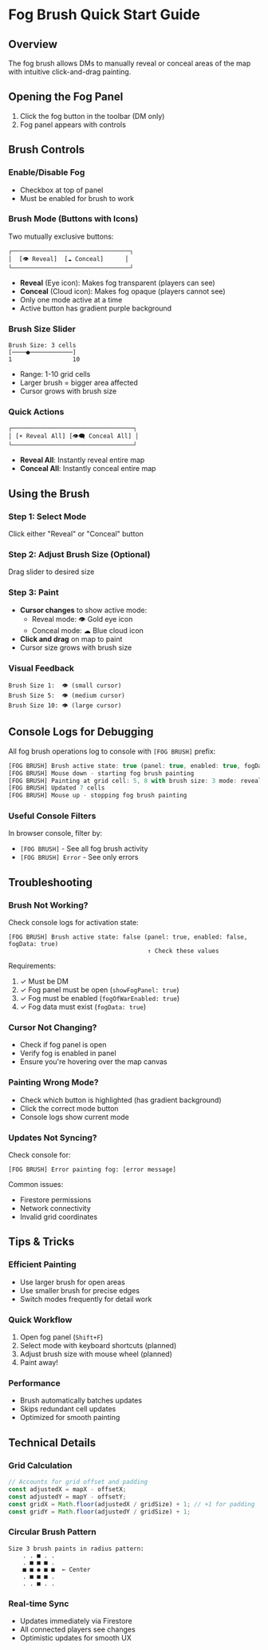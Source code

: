 # Fog Brush Quick Start Guide

## Overview
The fog brush allows DMs to manually reveal or conceal areas of the map with intuitive click-and-drag painting.

## Opening the Fog Panel

1. Click the fog button in the toolbar (DM only)
2. Fog panel appears with controls

## Brush Controls

### Enable/Disable Fog
- Checkbox at top of panel
- Must be enabled for brush to work

### Brush Mode (Buttons with Icons)
Two mutually exclusive buttons:

```
┌─────────────────────────────────┐
│  [👁 Reveal]  [☁ Conceal]      │
└─────────────────────────────────┘
```

- **Reveal** (Eye icon): Makes fog transparent (players can see)
- **Conceal** (Cloud icon): Makes fog opaque (players cannot see)
- Only one mode active at a time
- Active button has gradient purple background

### Brush Size Slider
```
Brush Size: 3 cells
[────●────────────]
1                 10
```

- Range: 1-10 grid cells
- Larger brush = bigger area affected
- Cursor grows with brush size

### Quick Actions
```
┌──────────────────────────────────┐
│ [☀ Reveal All] [👁‍🗨 Conceal All] │
└──────────────────────────────────┘
```

- **Reveal All**: Instantly reveal entire map
- **Conceal All**: Instantly conceal entire map

## Using the Brush

### Step 1: Select Mode
Click either "Reveal" or "Conceal" button

### Step 2: Adjust Brush Size (Optional)
Drag slider to desired size

### Step 3: Paint
- **Cursor changes** to show active mode:
  - Reveal mode: 👁 Gold eye icon
  - Conceal mode: ☁ Blue cloud icon
- **Click and drag** on map to paint
- Cursor size grows with brush size

### Visual Feedback
```
Brush Size 1:  👁 (small cursor)
Brush Size 5:  👁 (medium cursor)
Brush Size 10: 👁 (large cursor)
```

## Console Logs for Debugging

All fog brush operations log to console with `[FOG BRUSH]` prefix:

```javascript
[FOG BRUSH] Brush active state: true (panel: true, enabled: true, fogData: true)
[FOG BRUSH] Mouse down - starting fog brush painting
[FOG BRUSH] Painting at grid cell: 5, 8 with brush size: 3 mode: reveal
[FOG BRUSH] Updated 7 cells
[FOG BRUSH] Mouse up - stopping fog brush painting
```

### Useful Console Filters
In browser console, filter by:
- `[FOG BRUSH]` - See all fog brush activity
- `[FOG BRUSH] Error` - See only errors

## Troubleshooting

### Brush Not Working?

Check console logs for activation state:
```
[FOG BRUSH] Brush active state: false (panel: true, enabled: false, fogData: true)
                                       ↑ Check these values
```

Requirements:
1. ✓ Must be DM
2. ✓ Fog panel must be open (`showFogPanel: true`)
3. ✓ Fog must be enabled (`fogOfWarEnabled: true`)
4. ✓ Fog data must exist (`fogData: true`)

### Cursor Not Changing?

- Check if fog panel is open
- Verify fog is enabled in panel
- Ensure you're hovering over the map canvas

### Painting Wrong Mode?

- Check which button is highlighted (has gradient background)
- Click the correct mode button
- Console logs show current mode

### Updates Not Syncing?

Check console for:
```
[FOG BRUSH] Error painting fog: [error message]
```

Common issues:
- Firestore permissions
- Network connectivity
- Invalid grid coordinates

## Tips & Tricks

### Efficient Painting
- Use larger brush for open areas
- Use smaller brush for precise edges
- Switch modes frequently for detail work

### Quick Workflow
1. Open fog panel (`Shift+F`)
2. Select mode with keyboard shortcuts (planned)
3. Adjust brush size with mouse wheel (planned)
4. Paint away!

### Performance
- Brush automatically batches updates
- Skips redundant cell updates
- Optimized for smooth painting

## Technical Details

### Grid Calculation
```javascript
// Accounts for grid offset and padding
const adjustedX = mapX - offsetX;
const adjustedY = mapY - offsetY;
const gridX = Math.floor(adjustedX / gridSize) + 1; // +1 for padding
const gridY = Math.floor(adjustedY / gridSize) + 1;
```

### Circular Brush Pattern
```
Size 3 brush paints in radius pattern:
    . . ■ . .
    . ■ ■ ■ .
    ■ ■ ● ■ ■  ← Center
    . ■ ■ ■ .
    . . ■ . .
```

### Real-time Sync
- Updates immediately via Firestore
- All connected players see changes
- Optimistic updates for smooth UX
